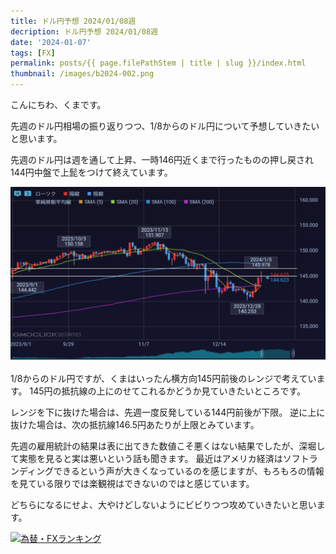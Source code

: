 ```yaml
---
title: ドル円予想 2024/01/08週
decription: ドル円予想 2024/01/08週
date: '2024-01-07'
tags: [FX]
permalink: posts/{{ page.filePathStem | title | slug }}/index.html
thumbnail: /images/b2024-002.png
---
```


こんにちわ、くまです。

先週のドル円相場の振り返りつつ、1/8からのドル円について予想していきたいと思います。

先週のドル円は週を通して上昇、一時146円近くまで行ったものの押し戻され144円中盤で上髭をつけて終えています。

![](/images/b2024-002-01.png)

1/8からのドル円ですが、くまはいったん横方向145円前後のレンジで考えています。
145円の抵抗線の上にのせてこれるかどうか見ていきたいところです。

レンジを下に抜けた場合は、先週一度反発している144円前後が下限。
逆に上に抜けた場合は、次の抵抗線146.5円あたりが上限とみています。

先週の雇用統計の結果は表に出てきた数値こそ悪くはない結果でしたが、深堀して実態を見ると実は悪いという話も聞きます。
最近はアメリカ経済はソフトランディングできるという声が大きくなっているのを感じますが、もろもろの情報を見ている限りでは楽観視はできないのではと感じています。

どちらになるにせよ、大やけどしないようにビビりつつ攻めていきたいと思います。



<a href="https://blog.with2.net/link/?id=2111205&cid=1532" title="為替・FXランキング"><img alt="為替・FXランキング" width="110" height="31" src="https://blog.with2.net/img/banner/c/banner_1/br_c_1532_1.gif"></a>